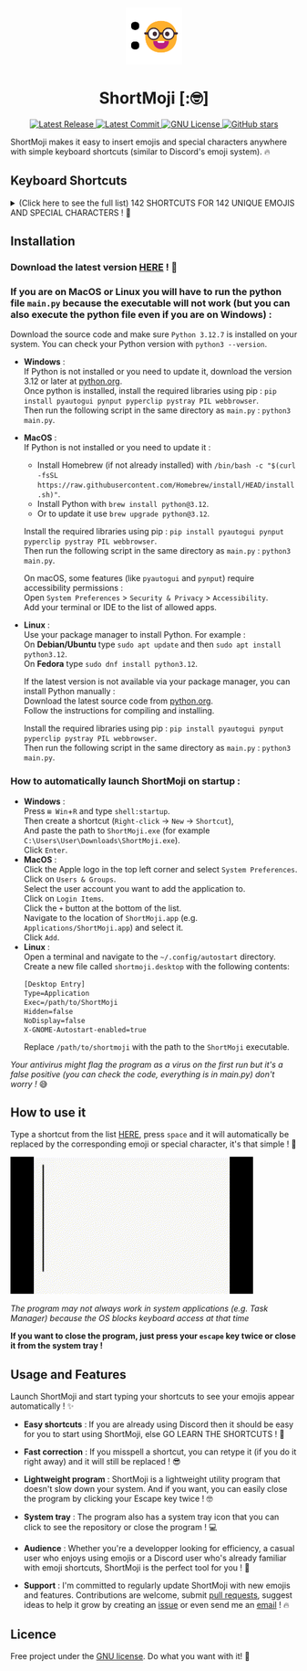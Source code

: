 <p align="center">
    <img src="img/icon.png" width="100" height="100">
</p>

<h1 align="center">ShortMoji [:🤓]</h1>

<p align="center">
    <a href="https://github.com/TooFuW/ShortMoji/releases">
        <img src="https://img.shields.io/github/release/TooFuW/ShortMoji" alt="Latest Release">
    </a>
    <a href="https://github.com/TooFuW/ShortMoji/commits/main">
        <img src="https://img.shields.io/github/last-commit/TooFuW/ShortMoji" alt="Latest Commit">
    </a>
    <a href="https://github.com/TooFuW/ShortMoji/blob/main/LICENSE">
        <img src="https://img.shields.io/badge/License-GNU-blue.svg" alt="GNU License">
    </a>
    <a href="https://github.com/TooFuW/ShortMoji/stargazers">
        <img src="https://img.shields.io/github/stars/TooFuW/ShortMoji" alt="GitHub stars">
    </a>
</p>

ShortMoji makes it easy to insert emojis and special characters anywhere with simple keyboard shortcuts (similar to Discord's emoji system). 🔥

## Keyboard Shortcuts

<details>
<summary>(Click here to see the full list) 142 SHORTCUTS FOR 142 UNIQUE EMOJIS AND SPECIAL CHARACTERS ! 🤪</summary>

| Shortcut | Émoji |
|-|-|
| `:gri `  | 😀 |
| `:smi `  | 😄 |
| `:la `   | 😆 |
| `:ro `   | 🤣 |
| `:sl `   | 🙂 |
| `:wi `   | 😉 |
| `:in `   | 😇 |
| `:sm `   | 😃 |
| `:gr `   | 😁 |
| `:sw `   | 😅 |
| `:jo `   | 😂 |
| `:up `   | 🙃 |
| `:bl `   | 😊 |
| `:3h `   | 🥰 |
| `:st `   | 🤩 |
| `:kisc ` | 😚 |
| `:te `   | 🥲 |
| `:hea `  | 😍 |
| `:ki `   | 😘 |
| `:rel `  | ☺️ |
| `:kis `  | 😙 |
| `:yu `   | 😋 |
| `:stuw ` | 😜 |
| `:stuc ` | 😝 |
| `:stu `  | 😛 |
| `:za `   | 🤪 |
| `:mo `   | 🤑 |
| `:hu `   | 🤗 |
| `:sh `   | 🤫 |
| `:ha `   | 🤭 |
| `:th `   | 🤔 |
| `:zi `   | 🤐 |
| `:ner `  | 😐 |
| `:no `   | 😶 |
| `:smir ` | 😏 |
| `:rol `  | 🙄 |
| `:fa `   | 😮‍💨 |
| `:ra `   | 🤨 |
| `:exp `  | 😑 |
| `:fac `  | 😶‍🌫️ |
| `:un `   | 😒 |
| `:grim ` | 😬 |
| `:ly `   | 🤥 |
| `:re `   | 😌 |
| `:slee ` | 😪 |
| `:sle `  | 😴 |
| `:pe `   | 😔 |
| `:dr `   | 🤤 |
| `:ma `   | 😷 |
| `:ba `   | 🤕 |
| `:vo `   | 🤮 |
| `:ho `   | 🥵 |
| `:wo `   | 🥴 |
| `:sp `   | 😵‍💫 |
| `:the `  | 🤒 |
| `:na `   | 🤢 |
| `:sn `   | 🤧 |
| `:co `   | 🥶 |
| `:di `   | 😵 |
| `:ex `   | 🤯 |
| `:cow `  | 🤠 |
| `:dis `  | 🥸 |
| `:pa `   | 🥳 |
| `:su `   | 😎 |
| `:ne `   | 🤓 |
| `:mon `  | 🧐 |
| `:con `  | 😕 |
| `:sli `  | 🙁 |
| `:op `   | 😮 |
| `:as `   | 😲 |
| `:pl `   | 🥺 |
| `:an `   | 😧 |
| `:col `  | 😰 |
| `:cr `   | 😢 |
| `:sc `   | 😱 |
| `:per `  | 😣 |
| `:swe `  | 😓 |
| `:ti `   | 😫 |
| `:wor `  | 😟 |
| `:fr `   | ☹️ |
| `:hus `  | 😯 |
| `:fl `   | 😳 |
| `:fro `  | 😦 |
| `:fe `   | 😨 |
| `:disr ` | 😥 |
| `:so `   | 😭 |
| `:conf ` | 😖 |
| `:disa ` | 😞 |
| `:we `   | 😩 |
| `:ya `   | 🥱 |
| `:tr `   | 😤 |
| `:ang `  | 😠 |
| `:imps ` | 😈 |
| `:sk `   | 💀 |
| `:po `   | 😡 |
| `:cu `   | 🤬 |
| `:im `   | 👿 |
| `:cro `  | ☠️ |
| `:poo `  | 💩 |
| `:og `   | 👹 |
| `:gh `   | 👻 |
| `:inv `  | 👾 |
| `:cl `   | 🤡 |
| `:gob `  | 👺 |
| `:al `   | 👽 |
| `:rob `  | 🤖 |
| `:cs `   | 😺 |
| `:cj `   | 😹 |
| `:csm `  | 😼 |
| `:csc `  | 🙀 |
| `:cp `   | 😾 |
| `:csmi ` | 😸 |
| `:ch `   | 😻 |
| `:ck `   | 😽 |
| `:cc `   | 😿 |
| `:se `   | 🙈 |
| `:spe `  | 🙊 |
| `:hear ` | 🙉 |
| `:lo `   | 💌 |
| `:gi `   | 💝 |
| `:heart `| 💗 |
| `:rev `  | 💞 |
| `:he `   | ❤️ |
| `:kiss ` | 💋 |
| `:wa `   | 👋 |
| `:fu `   | 🖕 |
| `:tu `   | 👍 |
| `:td `   | 👎 |
| `:pr `   | 🙏 |
| `:ey `   | 👀 |
| `:go `   | 🐐 |
| `:fi `   | 🔥 |
| `:moy `  | 🗿 |
| `:spa `  | ✨ |
| `:au `   | ⬆️ |
| `:ar `   | ➡️ |
| `:ad `   | ⬇️ |
| `:ale `  | ⬅️ |
| `:che `  | ✅ |
| `:x `    | ❌ |

| Shortcut | Special character |
|-|-|
| `:>> `   | → |
| `:<< `   | ← |

You can find the JSON where they are stored [HERE](https://github.com/TooFuW/ShortMoji/blob/main/emojis.json)
</details>

## Installation
### Download the latest version [HERE](https://github.com/TooFuW/ShortMoji/releases/latest) ! 🤩

### If you are on MacOS or Linux you will have to run the python file `main.py` because the executable will not work (but you can also execute the python file even if you are on Windows) :

Download the source code and make sure `Python 3.12.7` is installed on your system. You can check your Python version with `python3 --version`.  
- **Windows** :  
If Python is not installed or you need to update it, download the version 3.12 or later at [python.org](https://www.python.org/downloads/).  
Once python is installed, install the required libraries using pip : `pip install pyautogui pynput pyperclip pystray PIL webbrowser`.  
Then run the following script in the same directory as `main.py` : `python3 main.py`.  

- **MacOS** :  
If Python is not installed or you need to update it :  
    - Install Homebrew (if not already installed) with `/bin/bash -c "$(curl -fsSL https://raw.githubusercontent.com/Homebrew/install/HEAD/install.sh)"`.  
    - Install Python with `brew install python@3.12`.  
    - Or to update it use `brew upgrade python@3.12`.  

    Install the required libraries using pip : `pip install pyautogui pynput pyperclip pystray PIL webbrowser`.  
    Then run the following script in the same directory as `main.py` : `python3 main.py`.  

    On macOS, some features (like `pyautogui` and `pynput`) require accessibility permissions :  
    Open `System Preferences` > `Security & Privacy` > `Accessibility`.  
    Add your terminal or IDE to the list of allowed apps.
- **Linux** :  
Use your package manager to install Python. For example :  
On **Debian/Ubuntu** type `sudo apt update` and then `sudo apt install python3.12`.  
On **Fedora** type `sudo dnf install python3.12`.  

    If the latest version is not available via your package manager, you can install Python manually :  
    Download the latest source code from [python.org](https://www.python.org/downloads/).  
    Follow the instructions for compiling and installing.

    Install the required libraries using pip : `pip install pyautogui pynput pyperclip pystray PIL webbrowser`.  
    Then run the following script in the same directory as `main.py` : `python3 main.py`.  

### How to automatically launch ShortMoji on startup :
- **Windows** :  
Press `⊞ Win`+`R` and type `shell:startup`.  
Then create a shortcut (`Right-click` -> `New` -> `Shortcut`),  
And paste the path to `ShortMoji.exe` (for example `C:\Users\User\Downloads\ShortMoji.exe`).  
Click `Enter`.
- **MacOS** :  
Click the Apple logo in the top left corner and select `System Preferences`.  
Click on `Users & Groups`.  
Select the user account you want to add the application to.  
Click on `Login Items`.  
Click the `+` button at the bottom of the list.  
Navigate to the location of `ShortMoji.app` (e.g. `Applications/ShortMoji.app`) and select it.  
Click `Add`.
- **Linux** :  
Open a terminal and navigate to the `~/.config/autostart` directory.  
Create a new file called `shortmoji.desktop` with the following contents:  
    ```
    [Desktop Entry]
    Type=Application
    Exec=/path/to/ShortMoji
    Hidden=false
    NoDisplay=false
    X-GNOME-Autostart-enabled=true
    ```
    Replace `/path/to/shortmoji` with the path to the `ShortMoji` executable.

*Your antivirus might flag the program as a virus on the first run but it's a false positive (you can check the code, everything is in main.py) don't worry !* 😅

## How to use it
Type a shortcut from the list [HERE](https://github.com/TooFuW/ShortMoji?tab=readme-ov-file#keyboard-shortcuts), press `space` and it will automatically be replaced by the corresponding emoji or special character, it's that simple ! 🥳

![Gif](https://github.com/TooFuW/ShortMoji/blob/main/img/ShortMojiGif.gif)

*The program may not always work in system applications (e.g. Task Manager) because the OS blocks keyboard access at that time*

**If you want to close the program, just press your `escape` key twice or close it from the system tray !**

## Usage and Features
Launch ShortMoji and start typing your shortcuts to see your emojis appear automatically ! ✨

- **Easy shortcuts** : If you are already using Discord then it should be easy for you to start using ShortMoji, else GO LEARN THE SHORTCUTS ! 🗿

- **Fast correction** : If you misspell a shortcut, you can retype it (if you do it right away) and it will still be replaced ! 😎

- **Lightweight program** : ShortMoji is a lightweight utility program that doesn't slow down your system. And if you want, you can easily close the program by clicking your Escape key twice ! 🤓

- **System tray** : The program also has a system tray icon that you can click to see the repository or close the program ! 💻

- **Audience** : Whether you're a developper looking for efficiency, a casual user who enjoys using emojis or a Discord user who's already familiar with emoji shortcuts, ShortMoji is the perfect tool for you ! 🤠

- **Support** : I'm committed to regularly update ShortMoji with new emojis and features. Contributions are welcome, submit [pull requests](https://github.com/TooFuW/ShortMoji/compare), suggest ideas to help it grow by creating an [issue](https://github.com/TooFuW/ShortMoji/issues/new) or even send me an [email](mailto:eyrianmuet@proton.me) ! 🔥

## Licence
Free project under the [GNU license](https://github.com/TooFuW/ShortMoji/blob/main/LICENSE). Do what you want with it! 🚀